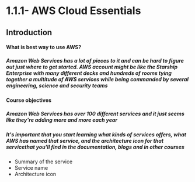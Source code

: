 # 1.1.1- AWS Cloud Essentials
## Introduction
#### What is best way to use AWS?
##### Amazon Web Services has a lot of pieces to it and can be hard to figure out just where to get started. AWS account might be like the Starship Enterprise with many different decks and hundreds of rooms tying together a multitude of AWS services while being commanded by several engineering, science and security teams

#### Course objectives
##### Amazon Web Services has over 100 different services and it just seems like they're adding more and more each year
##### It's important that you start learning what kinds of services offers, what AWS has named that service, and the architecture icon for that servicethat you'll find in the documentation, blogs and in other courses 
- Summary of the service
- Service name
- Architecture icon
